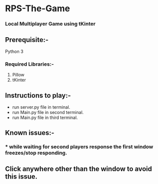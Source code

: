 # RPS-The-Game
### Local Multiplayer Game using tKinter

## Prerequisite:-
Python 3

### Required Libraries:-

1) Pillow
2) tKinter

## Instructions to play:-
* run server.py file in terminal.
* run Main.py file in second terminal.
* run Main.py file in third terminal.

## Known issues:-
### * while waiting for second players response the first window freezes/stop responding.
## Click anywhere other than the window to avoid this issue.
